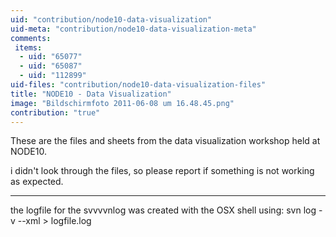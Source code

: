 ```yaml
---
uid: "contribution/node10-data-visualization"
uid-meta: "contribution/node10-data-visualization-meta"
comments: 
 items: 
  - uid: "65077"
  - uid: "65087"
  - uid: "112899"
uid-files: "contribution/node10-data-visualization-files"
title: "NODE10 - Data Visualization"
image: "Bildschirmfoto 2011-06-08 um 16.48.45.png"
contribution: "true"
---
```


These are the files and sheets from the data visualization workshop held at NODE10.

i didn't look through the files, so please report if something is not working as expected.

------
the logfile for the svvvvnlog was created with the OSX shell using: svn log -v --xml > logfile.log